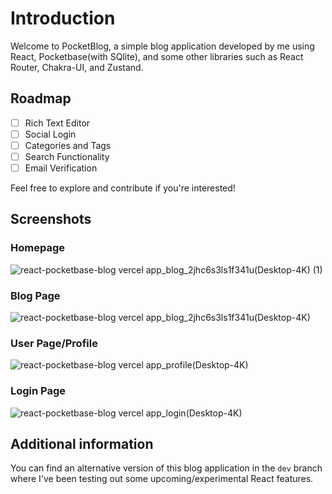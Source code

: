 # Introduction

Welcome to PocketBlog, a simple blog application developed by me using React, Pocketbase(with SQlite), and some other libraries such as React Router, Chakra-UI, and Zustand.

## Roadmap

- [ ] Rich Text Editor
- [ ] Social Login
- [ ] Categories and Tags
- [ ] Search Functionality
- [ ] Email Verification

Feel free to explore and contribute if you're interested!

## Screenshots

### Homepage

![react-pocketbase-blog vercel app_blog_2jhc6s3ls1f341u(Desktop-4K) (1)](https://github.com/albeniskerqeli10/react-pocketbase-blog/assets/58092596/5204a182-66a5-41f3-81a0-6b960beb3c2b)

### Blog Page

![react-pocketbase-blog vercel app_blog_2jhc6s3ls1f341u(Desktop-4K)](https://github.com/albeniskerqeli10/react-pocketbase-blog/assets/58092596/a3b2bf20-9d50-42ed-8380-b3eba348bdf1)

### User Page/Profile

![react-pocketbase-blog vercel app_profile(Desktop-4K)](https://github.com/albeniskerqeli10/react-pocketbase-blog/assets/58092596/46a4c8a3-3ec7-4cc9-b7a4-b6d2b08c03af)

### Login Page

![react-pocketbase-blog vercel app_login(Desktop-4K)](https://github.com/albeniskerqeli10/react-pocketbase-blog/assets/58092596/be1e8db1-7abd-40b5-bf6a-fbfcd5c00e09)

## Additional information

You can find an alternative version of this blog application in the `dev` branch where I've been testing out some upcoming/experimental React features.
